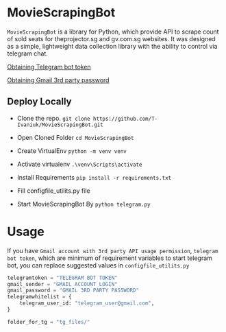 # MovieScrapingBot

`MovieScrapingBot` is a library for Python, which provide API to scrape count of sold seats for theprojector.sg and gv.com.sg websites.
It was designed as a simple, lightweight data collection library with the ability to control via telegram chat.


[Obtaining Telegram bot token]( https://core.telegram.org/bots#how-do-i-create-a-bot )

[Obtaining Gmail 3rd party password]( https://www.youtube.com/watch?v=IWxwWFTlTUQ )

## Deploy Locally

- Clone the repo. 
`git clone https://github.com/T-Ivaniuk/MovieScrapingBot.git`

- Open Cloned Folder
`cd MovieScrapingBot`

- Create VirtualEnv
`python -m venv venv`

- Activate virtualenv
`.\venv\Scripts\activate`

- Install Requirements
`pip install -r requirements.txt`

- Fill configfile_utilits.py file

- Start MovieScrapingBot By
`python telegram.py`


Usage
=======


If you have `Gmail account with 3rd party API usage permission`, `telegram bot token`, which are minimum of requirement variables to start telegram bot,
you can replace suggested values in `configfile_utilits.py`
```python
telegramtoken = "TELEGRAM BOT TOKEN"
gmail_sender = "GMAIL ACCOUNT LOGIN"
gmail_password = "GMAIL 3RD PARTY PASSWORD"
telegramwhitelist = {
    telegram_user_id: "telegram_user@gmail.com",
}

folder_for_tg = "tg_files/"
```

